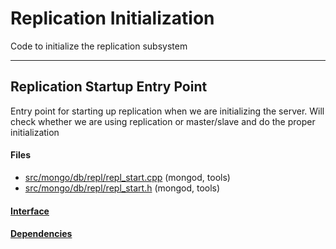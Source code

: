 # Replication Initialization
Code to initialize the replication subsystem


-------------

## Replication Startup Entry Point
Entry point for starting up replication when we are initializing the server.  Will check whether we are using replication or master/slave and do the proper initialization

#### Files
- [src/mongo/db/repl/repl\_start.cpp](https://github.com/mongodb/mongo/tree/r2.6.0/src/mongo/db/repl/repl_start.cpp)   (mongod, tools)
- [src/mongo/db/repl/repl\_start.h](https://github.com/mongodb/mongo/tree/r2.6.0/src/mongo/db/repl/repl_start.h)   (mongod, tools)

#### [Interface](interface/0)

#### [Dependencies](dependencies/0)
